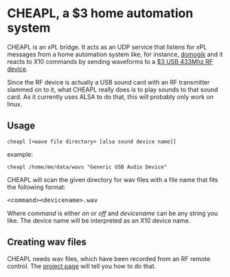 CHEAPL, a $3 home automation system
=================================

CHEAPL is an xPL bridge. It acts as an UDP service that listens for xPL messages from a home automation system like, for instance, [domogik](http://www.domogik.org) and it reacts to X10 commands by sending waveforms to a [$3 USB 433Mhz RF device](http://rurandom.org/justintime/index.php?title=CheaplSystem).

Since the RF device is actually a USB sound card with an RF transmitter slammed on to it, what CHEAPL really does is to play sounds to that sound card. As it currently uses ALSA to do that, this will probably only work on linux.

Usage
-----

    cheapl [<wave file directory> [alsa sound device name]]
    
example:

    cheapl /home/me/data/wavs "Generic USB Audio Device"
 
 CHEAPL will scan the given directory for wav files with a file name that fits the
 following format:
 
 <pre>&lt;command&gt;&lt;devicename&gt;.wav</pre>
 
 Where *command* is either *on* or *off* and *devicename* can be any string you like. The device name will be interpreted as an X10 device name.
 
Creating wav files
------------------

 CHEAPL needs wav files, which have been recorded from an RF remote control. The [project page](http://rurandom.org/justintime/index.php?title=CheaplSystem) will tell you how to do that.
 
